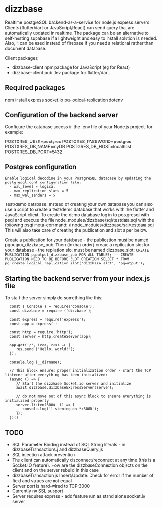# dizzbase
Realtime postgreSQL backend-as-a-service for node.js express servers.
Clients (flutter/dart or JavaScript/React) can send query that are automatically updated in realtime.
The package can be an alternative to self-hosting supabase if a lightweight and easy to install solution is needed.
Also, it can be used instead of firebase if you need a relational rather than document database. 

Client packages:
   - dizzbase-client npm package for JavaScript (eg for React)
   - dizzbase-client pub.dev package for flutter/dart.

## Required packages
npm install express socket.io pg-logical-replication dotenv

## Configuration of the backend server

   Configure the database access in the .env file of your Node.js project, for example:

   POSTGRES_USER=postgres
   POSTGRES_PASSWORD=postgres
   POSTGRES_DB_NAME=myDB
   POSTGRES_DB_HOST=localhost
   POSTGRES_DB_PORT=5432

## Postgres configuration
    Enable logical decoding in your PostgreSQL database by updating the postgresql.conf configuration file: 
      - wal_level = logical 
      - max_replication_slots = 5 
      - max_wal_senders = 5

   Test/demo database: Instead of creating your own database you can also use a script to create a test/demo database that works with the flutter and JavaScript client.
   To create the demo database log in to postgresql with psql and execute the file node_modules/dizzbase/sql/testdata.sql with the following psql meta-command:
      \i node_modules/dizzbase/sql/testdata.sql
   This will also take care of creating the publication and slot a per below.

   Create a publication for your database - the publication must be named pgoutput_dizzbase_pub.
   Then (in that order) create a replication slot for your database - the repliation slot must be named dizzbase_slot:
      ```
      CREATE PUBLICATION pgoutput_dizzbase_pub FOR ALL TABLES; -- CREATE PUBLICATION NEED TO BE BEFORE SLOT CREATION
      SELECT * FROM pg_create_logical_replication_slot('dizzbase_slot', 'pgoutput');
      ```

## Starting the backend server from your index.js file

   To start the server simply do something like this:

      const { Console } = require('console');
      const dizzbase = require ('dizzbase');

      const express = require('express');
      const app = express();

      const http = require('http');
      const server = http.createServer(app);

      app.get('/', (req, res) => {
         res.send ("Hello, world!");
      });

      console.log (__dirname);

      // This block ensures proper initialization order - start the TCP listener after everything has been initialized:
      (async () => {
         // Start the dizzbase Socket.io server and initialize
         await dizzbase.dizzbaseExpressServer(server);
         
         // do not move out of this async block to ensure everything is initialized properly
         server.listen(3000, () => {
            console.log('listening on *:3000');
         });    
      })()

## TODO
- SQL Parameter Binding instead of SQL String literals - in dizzbaseTransactions.j and dizzbaseQuery.js
- SQL injection attack prevention
- The client can automatically disconnect/reconnect at any time (this is a Socket.IO feature). How are the dizzbaseConnection objects on the client and on the server rebuild in this case
- dizzbaseTransaction.js Insert/Update: Check for error if the number of field and values are not equal
- Server port is hard-wired to TCP:3000
- Currently no SSL support
- Server requires express - add feature run as stand alone socket.io server

